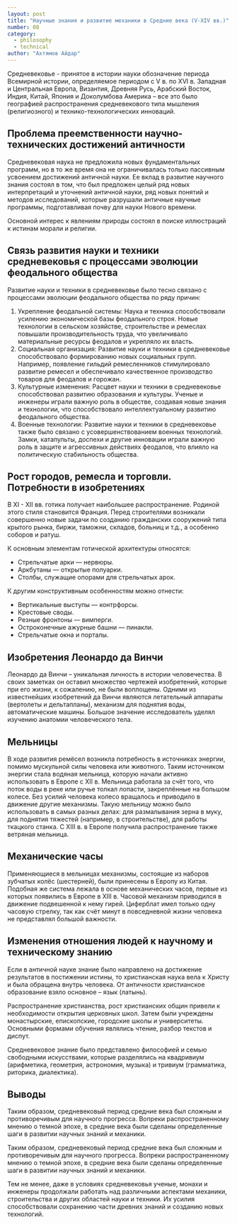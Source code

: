 ```yaml
---
layout: post
title: "Научные знания и развитие механики в Средние века (V-ХІV вв.)"
number: 08
category:
  - philosophy
  - technical
author: "Ахтямов Айдар"
---
```


Средневековье - принятое в истории науки обозначение периода Всемирной истории, определяемое периодом с V в. по XVI в. Западная и Центральная Европа, Византия, Древняя Русь, Арабский Восток, Индия, Китай, Япония и Доколумбова Америка – все это было географией распространения средневекового типа мышления (религиозного) и технико-технологических инноваций.

## Проблема преемственности научно-технических достижений античности
Средневековая наука не предложила новых фундаментальных программ, но в то же время она не ограничивалась только пассивным усвоением достижений античной науки. Ее вклад в развитие научного знания состоял в том, что был предложен целый ряд новых интерпретаций и уточнений античной науки, ряд новых понятий и методов исследований, которые разрушали античные научные программы, подготавливая почву для науки Нового времени.

Основной интерес к явлениям природы состоял в поиске иллюстраций к истинам морали и религии.

## Связь развития науки и техники средневековья с процессами эволюции феодального общества
Развитие науки и техники в средневековье было тесно связано с процессами эволюции феодального общества по ряду причин:
1. Укрепление феодальной системы: Наука и техника способствовали усилению экономической базы феодального строя. Новые технологии в сельском хозяйстве, строительстве и ремеслах повышали производительность труда, что увеличивало материальные ресурсы феодалов и укрепляло их власть.
2. Социальная организация: Развитие науки и техники в средневековье способствовало формированию новых социальных групп. Например, появление гильдий ремесленников стимулировало развитие ремесел и обеспечивало качественное производство товаров для феодалов и горожан.
3. Культурные изменения: Расцвет науки и техники в средневековье способствовал развитию образования и культуры. Ученые и инженеры играли важную роль в обществе, создавая новые знания и технологии, что способствовало интеллектуальному развитию феодального общества.
4. Военные технологии: Развитие науки и техники в средневековье также было связано с усовершенствованием военных технологий. Замки, катапульты, доспехи и другие инновации играли важную роль в защите и агрессивных действиях феодалов, что влияло на политическую стабильность общества.

## Рост городов, ремесла и торговли. Потребности в изобретениях
В XI - XII вв. готика получает наибольшее распространение. Родиной этого стиля становится Франция. Перед строителями возникали совершенно новые задачи по созданию гражданских сооружений типа крытого рынка, биржи, таможни, складов, больниц и т.д., а особенно соборов и ратуш.

К основным элементам готической архитектуры относятся:
* Стрельчатые арки — нервюры.
* Аркбутаны — открытые полуарки.
* Столбы, служащие опорами для стрельчатых арок.

К другим конструктивным особенностям можно отнести:
* Вертикальные выступы — контрфорсы.
* Крестовые своды.
* Резные фронтоны — вимперги.
* Остроконечные ажурные башни — пинакли.
* Стрельчатые окна и порталы.

## Изобретения Леонардо да Винчи
Леонардо да Винчи – уникальная личность в истории человечества. В своих заметках он оставил множество чертежей изобретений, которые при его жизни, к сожалению, не были воплощены. Одними из известнейших изобретений да Винчи являются летательный аппараты (вертолеты и дельтапланы), механизм для поднятия воды, автоматические машины. Большое значение исследователь уделял  изучению анатомии человеческого тела.

## Мельницы
В ходе развития ремёсел возникла потребность в источниках энергии, помимо мускульной силы человека или животного. Таким источником энергии стала водяная мельница, которую начали активно использовать в Европе с XII в. Мельница работала за счёт того, что поток воды в реке или ручье толкал лопасти, закреплённые на большом колесе. Без усилий человека колесо вращалось и приводило в движение другие механизмы. Такую мельницу можно было использовать в самых разных делах: для размалывания зерна в муку, для поднятия тяжестей (например, в строительстве), для работы ткацкого станка. С XIII в. в Европе получила распространение также ветряная мельница.

## Механические часы
Применяющиеся в мельницах механизмы, состоящие из наборов зубчатых колёс (шестерней), были принесены в Европу из Китая. Подобная же система лежала в основе механических часов, первые из которых появились в Европе в XIII в. Часовой механизм приводился в движение подвешенной к нему гирей. Циферблат имел только одну часовую стрелку, так как счёт минут в повседневной жизни человека не представлял большой важности.

## Изменения отношения людей к научному и техническому знанию
Если в античной науке знание было направлено на достижение результатов в постижении истины, то христианская наука вела к Христу и была обращена внутрь человека. От античности христианское образование взяло основное – язык (латынь).

Распространение христианства, рост христианских общин привели к необходимости открытия церковных школ. Затем были учреждены монастырские, епископские, городские школы и университеты. Основными формами обучения являлись чтение, разбор текстов и диспут.

Средневековое знание было представлено философией и семью свободными искусствами, которые разделялись на квадривиум (арифметика, геометрия, астрономия, музыка) и тривиум (грамматика, риторика, диалектика).

## Выводы
Таким образом, средневековый период средние века был сложным и противоречивым для научного прогресса. Вопреки распространенному мнению о темной эпохе, в средние века были сделаны определенные шаги в развитии научных знаний и механики.

Таким образом, средневековый период средние века был сложным и противоречивым для научного прогресса. Вопреки распространенному мнению о темной эпохе, в средние века были сделаны определенные шаги в развитии научных знаний и механики.

Тем не менее, даже в условиях средневековья ученые, монахи и инженеры продолжали работать над различными аспектами механики, строительства и других областей науки и техники. Их усилия способствовали сохранению части древних знаний и созданию новых технологий.

